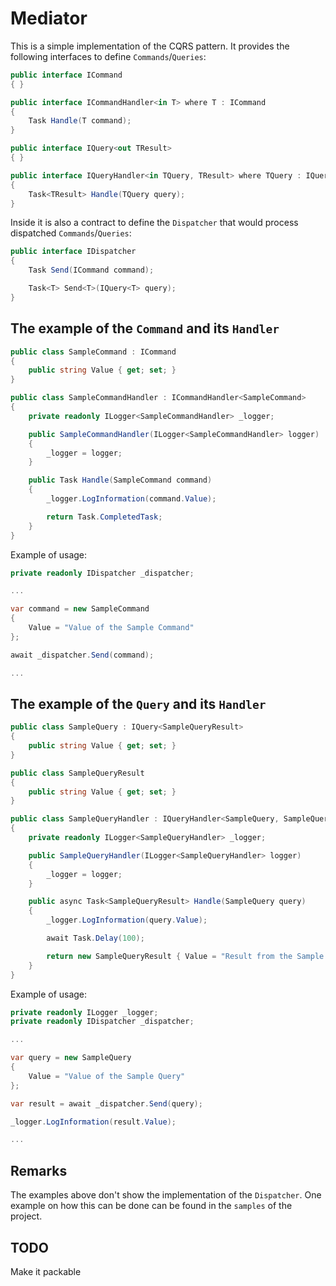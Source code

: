 # Mediator

This is a simple implementation of the CQRS pattern. It provides the following interfaces to define `Commands`/`Queries`:

```csharp
public interface ICommand
{ }
```

```csharp
public interface ICommandHandler<in T> where T : ICommand
{
    Task Handle(T command);
}
```

```csharp
public interface IQuery<out TResult>
{ }
```

```csharp
public interface IQueryHandler<in TQuery, TResult> where TQuery : IQuery<TResult>
{
    Task<TResult> Handle(TQuery query);
}
```

Inside it is also a contract to define the `Dispatcher` that would process dispatched `Commands`/`Queries`:

```csharp
public interface IDispatcher
{
    Task Send(ICommand command);

    Task<T> Send<T>(IQuery<T> query);
}
```

## The example of the `Command` and its `Handler`

```csharp
public class SampleCommand : ICommand
{
    public string Value { get; set; }
}

public class SampleCommandHandler : ICommandHandler<SampleCommand>
{
    private readonly ILogger<SampleCommandHandler> _logger;

    public SampleCommandHandler(ILogger<SampleCommandHandler> logger)
    {
        _logger = logger;
    }

    public Task Handle(SampleCommand command)
    {
        _logger.LogInformation(command.Value);

        return Task.CompletedTask;
    }
}
```

Example of usage:

```csharp
private readonly IDispatcher _dispatcher;

...

var command = new SampleCommand
{
    Value = "Value of the Sample Command"
};

await _dispatcher.Send(command);

...
```

## The example of the `Query` and its `Handler`

```csharp
public class SampleQuery : IQuery<SampleQueryResult>
{
    public string Value { get; set; }
}

public class SampleQueryResult
{
    public string Value { get; set; }
}

public class SampleQueryHandler : IQueryHandler<SampleQuery, SampleQueryResult>
{
    private readonly ILogger<SampleQueryHandler> _logger;

    public SampleQueryHandler(ILogger<SampleQueryHandler> logger)
    {
        _logger = logger;
    }

    public async Task<SampleQueryResult> Handle(SampleQuery query)
    {
        _logger.LogInformation(query.Value);

        await Task.Delay(100);

        return new SampleQueryResult { Value = "Result from the Sample Query Handler" };
    }
}
```

Example of usage:

```csharp
private readonly ILogger _logger;
private readonly IDispatcher _dispatcher;

...

var query = new SampleQuery
{
    Value = "Value of the Sample Query"
};

var result = await _dispatcher.Send(query);

_logger.LogInformation(result.Value);

...
```

## Remarks

The examples above don't show the implementation of the `Dispatcher`. One example on how this can be done can be found in the `samples` of the project.

## TODO

Make it packable
